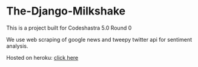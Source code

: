# The-Django-Milkshake
This is a project built for Codeshastra 5.0 Round 0

We use web scraping of google news and tweepy twitter api for sentiment analysis.

Hosted on heroku: [click here](https://sentiment-analysis-ankit.herokuapp.com)

